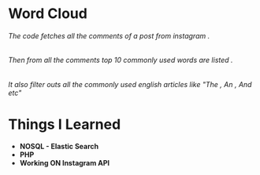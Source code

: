 # Word Cloud
###### The code fetches all the comments of a post from instagram .
###### Then from all the comments top 10 commonly used words are listed . 
###### It also filter outs all the commonly used english articles like "The , An , And etc"

# Things I Learned 
- **NOSQL - Elastic Search**
- **PHP**
- **Working ON Instagram API** 
